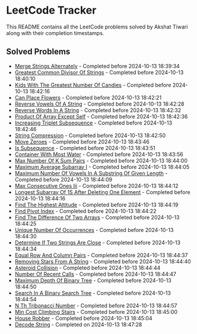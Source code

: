 # LeetCode Tracker

This README contains all the LeetCode problems solved by Akshat Tiwari along with their completion timestamps.

## Solved Problems


- [Merge Strings Alternately](https://leetcode.com/problems/merge-strings-alternately/description/?envType=study-plan-v2&envId=leetcode-75) - Completed before 2024-10-13 18:39:34
- [Greatest Common Divisor Of Strings](https://leetcode.com/problems/greatest-common-divisor-of-strings/description/?envType=study-plan-v2&envId=leetcode-75) - Completed before 2024-10-13 18:40:10
- [Kids With The Greatest Number Of Candies](https://leetcode.com/problems/kids-with-the-greatest-number-of-candies/description/?envType=study-plan-v2&envId=leetcode-75) - Completed before 2024-10-13 18:42:16
- [Can Place Flowers](https://leetcode.com/problems/can-place-flowers/description/?envType=study-plan-v2&envId=leetcode-75) - Completed before 2024-10-13 18:42:21
- [Reverse Vowels Of A String](https://leetcode.com/problems/reverse-vowels-of-a-string/description/?envType=study-plan-v2&envId=leetcode-75) - Completed before 2024-10-13 18:42:28
- [Reverse Words In A String](https://leetcode.com/problems/reverse-words-in-a-string/description/?envType=study-plan-v2&envId=leetcode-75) - Completed before 2024-10-13 18:42:32
- [Product Of Array Except Self](https://leetcode.com/problems/product-of-array-except-self/description/?envType=study-plan-v2&envId=leetcode-75) - Completed before 2024-10-13 18:42:36
- [Increasing Triplet Subsequence](https://leetcode.com/problems/increasing-triplet-subsequence/description/?envType=study-plan-v2&envId=leetcode-75) - Completed before 2024-10-13 18:42:46
- [String Compression](https://leetcode.com/problems/string-compression/description/?envType=study-plan-v2&envId=leetcode-75) - Completed before 2024-10-13 18:42:50
- [Move Zeroes](https://leetcode.com/problems/move-zeroes/description/?envType=study-plan-v2&envId=leetcode-75) - Completed before 2024-10-13 18:43:46
- [Is Subsequence](https://leetcode.com/problems/is-subsequence/description/?envType=study-plan-v2&envId=leetcode-75) - Completed before 2024-10-13 18:43:51
- [Container With Most Water](https://leetcode.com/problems/container-with-most-water/description/?envType=study-plan-v2&envId=leetcode-75) - Completed before 2024-10-13 18:43:56
- [Max Number Of K Sum Pairs](https://leetcode.com/problems/max-number-of-k-sum-pairs/description/?envType=study-plan-v2&envId=leetcode-75) - Completed before 2024-10-13 18:44:00
- [Maximum Average Subarray I](https://leetcode.com/problems/maximum-average-subarray-i/description/?envType=study-plan-v2&envId=leetcode-75) - Completed before 2024-10-13 18:44:05
- [Maximum Number Of Vowels In A Substring Of Given Length](https://leetcode.com/problems/maximum-number-of-vowels-in-a-substring-of-given-length/description/?envType=study-plan-v2&envId=leetcode-75) - Completed before 2024-10-13 18:44:09
- [Max Consecutive Ones Iii](https://leetcode.com/problems/max-consecutive-ones-iii/description/?envType=study-plan-v2&envId=leetcode-75) - Completed before 2024-10-13 18:44:12
- [Longest Subarray Of 1S After Deleting One Element](https://leetcode.com/problems/longest-subarray-of-1s-after-deleting-one-element/description/?envType=study-plan-v2&envId=leetcode-75) - Completed before 2024-10-13 18:44:16
- [Find The Highest Altitude](https://leetcode.com/problems/find-the-highest-altitude/description/?envType=study-plan-v2&envId=leetcode-75) - Completed before 2024-10-13 18:44:19
- [Find Pivot Index](https://leetcode.com/problems/find-pivot-index/description/?envType=study-plan-v2&envId=leetcode-75) - Completed before 2024-10-13 18:44:22
- [Find The Difference Of Two Arrays](https://leetcode.com/problems/find-the-difference-of-two-arrays/description/?envType=study-plan-v2&envId=leetcode-75) - Completed before 2024-10-13 18:44:25
- [Unique Number Of Occurrences](https://leetcode.com/problems/unique-number-of-occurrences/description/?envType=study-plan-v2&envId=leetcode-75) - Completed before 2024-10-13 18:44:30
- [Determine If Two Strings Are Close](https://leetcode.com/problems/determine-if-two-strings-are-close/description/?envType=study-plan-v2&envId=leetcode-75) - Completed before 2024-10-13 18:44:34
- [Equal Row And Column Pairs](https://leetcode.com/problems/equal-row-and-column-pairs/description/?envType=study-plan-v2&envId=leetcode-75) - Completed before 2024-10-13 18:44:37
- [Removing Stars From A String](https://leetcode.com/problems/removing-stars-from-a-string/description/?envType=study-plan-v2&envId=leetcode-75) - Completed before 2024-10-13 18:44:40
- [Asteroid Collision](https://leetcode.com/problems/asteroid-collision/description/?envType=study-plan-v2&envId=leetcode-75) - Completed before 2024-10-13 18:44:44
- [Number Of Recent Calls](https://leetcode.com/problems/number-of-recent-calls/description/?envType=study-plan-v2&envId=leetcode-75) - Completed before 2024-10-13 18:44:47
- [Maximum Depth Of Binary Tree](https://leetcode.com/problems/maximum-depth-of-binary-tree/description/?envType=study-plan-v2&envId=leetcode-75) - Completed before 2024-10-13 18:44:50
- [Search In A Binary Search Tree](https://leetcode.com/problems/search-in-a-binary-search-tree/description/?envType=study-plan-v2&envId=leetcode-75) - Completed before 2024-10-13 18:44:54
- [N Th Tribonacci Number](https://leetcode.com/problems/n-th-tribonacci-number/description/?envType=study-plan-v2&envId=leetcode-75) - Completed before 2024-10-13 18:44:57
- [Min Cost Climbing Stairs](https://leetcode.com/problems/min-cost-climbing-stairs/description/?envType=study-plan-v2&envId=leetcode-75) - Completed before 2024-10-13 18:45:00
- [House Robber](https://leetcode.com/problems/house-robber/description/?envType=study-plan-v2&envId=leetcode-75) - Completed before 2024-10-13 18:45:04
- [Decode String](https://leetcode.com/problems/decode-string/?envType=study-plan-v2&envId=leetcode-75) - Completed on 2024-10-13 18:47:28
